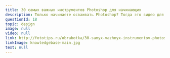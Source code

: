 ```yaml
---
title: 30 самых важных инструментов Photoshop для начинающих
description: Только начинаете осваивать Photoshop? Тогда это видео для вас. Здесь очень подробно и понятно рассказывается об основных инструментах и “фишках” фоторедактора, о которых стоит знать каждому. Автор ролика – фотограф и веб-дизайнер Натаниель Додсон, основатель сайта TutVid, посвященного обработке фотографий и видео.
questionId: 18
topic: design
image: null
video: null
link: http://fototips.ru/obrabotka/30-samyx-vazhnyx-instrumentov-photoshop-dlya-nachinayushhix/
linkImage: knowledgebase-main.jpg
text: null
---
```

